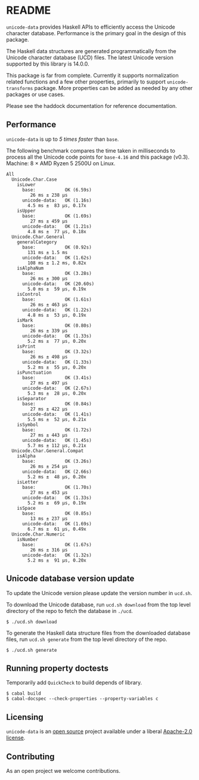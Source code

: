 # README

`unicode-data` provides Haskell APIs to efficiently access the Unicode
character database. Performance is the primary goal in the design of
this package.

The Haskell data structures are generated programmatically from the
Unicode character database (UCD) files.  The latest Unicode version
supported by this library is 14.0.0.

This package is far from complete. Currently it supports normalization
related functions and a few other properties, primarily to support
`unicode-transforms` package. More properties can be added as needed by
any other packages or use cases.

Please see the haddock documentation for reference documentation.

## Performance

`unicode-data` is up to _5 times faster_ than `base`.

The following benchmark compares the time taken in milliseconds to process all
the Unicode code points for `base-4.16` and this package (v0.3).
Machine: 8 × AMD Ryzen 5 2500U on Linux.

```
All
  Unicode.Char.Case
    isLower
      base:           OK (6.59s)
         26 ms ± 238 μs
      unicode-data:   OK (1.16s)
        4.5 ms ±  83 μs, 0.17x
    isUpper
      base:           OK (1.69s)
         27 ms ± 459 μs
      unicode-data:   OK (1.21s)
        4.8 ms ±  77 μs, 0.18x
  Unicode.Char.General
    generalCategory
      base:           OK (0.92s)
        131 ms ± 1.5 ms
      unicode-data:   OK (1.62s)
        108 ms ± 1.2 ms, 0.82x
    isAlphaNum
      base:           OK (3.28s)
         26 ms ± 300 μs
      unicode-data:   OK (20.60s)
        5.0 ms ±  59 μs, 0.19x
    isControl
      base:           OK (1.61s)
         26 ms ± 463 μs
      unicode-data:   OK (1.22s)
        4.8 ms ±  53 μs, 0.19x
    isMark
      base:           OK (0.80s)
         26 ms ± 339 μs
      unicode-data:   OK (1.33s)
        5.2 ms ±  77 μs, 0.20x
    isPrint
      base:           OK (3.32s)
         26 ms ± 498 μs
      unicode-data:   OK (1.33s)
        5.2 ms ±  55 μs, 0.20x
    isPunctuation
      base:           OK (3.41s)
         27 ms ± 497 μs
      unicode-data:   OK (2.67s)
        5.3 ms ±  28 μs, 0.20x
    isSeparator
      base:           OK (0.84s)
         27 ms ± 422 μs
      unicode-data:   OK (1.41s)
        5.5 ms ±  52 μs, 0.21x
    isSymbol
      base:           OK (1.72s)
         27 ms ± 443 μs
      unicode-data:   OK (1.45s)
        5.7 ms ± 112 μs, 0.21x
  Unicode.Char.General.Compat
    isAlpha
      base:           OK (3.26s)
         26 ms ± 254 μs
      unicode-data:   OK (2.66s)
        5.2 ms ±  48 μs, 0.20x
    isLetter
      base:           OK (1.70s)
         27 ms ± 453 μs
      unicode-data:   OK (1.33s)
        5.2 ms ±  69 μs, 0.19x
    isSpace
      base:           OK (0.85s)
         13 ms ± 237 μs
      unicode-data:   OK (1.69s)
        6.7 ms ±  61 μs, 0.49x
  Unicode.Char.Numeric
    isNumber
      base:           OK (1.67s)
         26 ms ± 316 μs
      unicode-data:   OK (1.32s)
        5.2 ms ±  91 μs, 0.20x
```

## Unicode database version update

To update the Unicode version please update the version number in
`ucd.sh`.

To download the Unicode database, run `ucd.sh download` from the top
level directory of the repo to fetch the database in `./ucd`.

```
$ ./ucd.sh download
```

To generate the Haskell data structure files from the downloaded database
files, run `ucd.sh generate` from the top level directory of the repo.

```
$ ./ucd.sh generate
```

## Running property doctests

Temporarily add `QuickCheck` to build depends of library.

```
$ cabal build
$ cabal-docspec --check-properties --property-variables c
```

## Licensing

`unicode-data` is an [open source](https://github.com/composewell/unicode-data)
project available under a liberal [Apache-2.0 license](LICENSE).

## Contributing

As an open project we welcome contributions.
